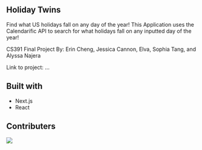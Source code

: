 ## Holiday Twins
Find what US holidays fall on any day of the year! This Application uses the Calendarific API to search for what holidays fall on any inputted day of the year!

CS391 Final Project 
By: Erin Cheng, Jessica Cannon, Elva, Sophia Tang, and Alyssa Najera

Link to project: ...

## Built with 
* Next.js
* React

## Contributers 
<a href="https://github.com/jrcann11/cs391-final-project/graphs/contributors">
  <img src="https://contrib.rocks/image?repo=jrcann11/cs391-final-project" />
</a>
